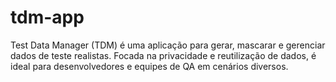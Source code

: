 # tdm-app
Test Data Manager (TDM) é uma aplicação para gerar, mascarar e gerenciar dados de teste realistas. Focada na privacidade e reutilização de dados, é ideal para desenvolvedores e equipes de QA em cenários diversos.
